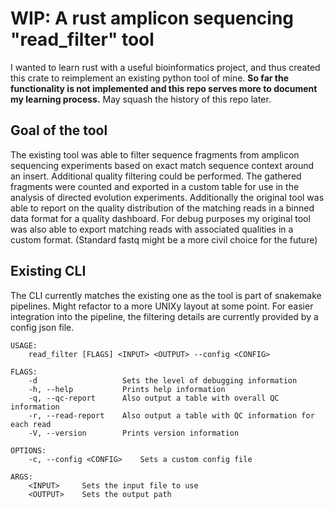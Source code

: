 # WIP: A rust amplicon sequencing "read_filter" tool

I wanted to learn rust with a useful bioinformatics project, and thus created this crate to reimplement an existing python tool of mine.
**So far the functionality is not implemented and this repo serves more to document my learning process.**
May squash the history of this repo later.

## Goal of the tool

The existing tool was able to filter sequence fragments from amplicon sequencing experiments based on exact match sequence context around an insert.
Additional quality filtering could be performed. The gathered fragments were counted and exported in a custom table for use in the analysis of directed evolution experiments.
Additionally the original tool was able to report on the quality distribution of the matching reads in a binned data format for a quality dashboard. For debug purposes my original tool was also able to export matching reads with associated qualities in a custom format. (Standard fastq might be a more civil choice for the future)

## Existing CLI

The CLI currently matches the existing one as the tool is part of snakemake pipelines. Might refactor to a more UNIXy layout at some point.
For easier integration into the pipeline, the filtering details are currently provided by a config json file.

```
USAGE:
    read_filter [FLAGS] <INPUT> <OUTPUT> --config <CONFIG>

FLAGS:
    -d                   Sets the level of debugging information
    -h, --help           Prints help information
    -q, --qc-report      Also output a table with overall QC information
    -r, --read-report    Also output a table with QC information for each read
    -V, --version        Prints version information

OPTIONS:
    -c, --config <CONFIG>    Sets a custom config file

ARGS:
    <INPUT>     Sets the input file to use
    <OUTPUT>    Sets the output path
```
